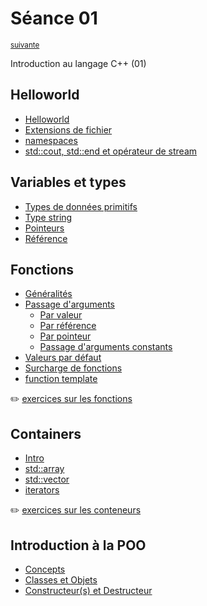 # Séance 01

<p><sup><a href="../s02">suivante</a></sup></p>

Introduction au langage C++ (01)

## Helloworld

- [Helloworld](helloworld_cpp.md#helloworld)
- [Extensions de fichier](helloworld_cpp.md#extension-de-fichiers-c)
- [namespaces](helloworld_cpp.md#les-espaces-de-noms-ou-namespaces-et-loperateur-de-portée-)
- [std::cout, std::end et opérateur de stream](helloworld_cpp.md#stdcout-stdendl-et-operateur-de-stream)

## Variables et types

- [Types de données primitifs](data_types_pointers_references.md#types-de-données-primitifs)
- [Type string](data_types_pointers_references.md#type-string)
- [Pointeurs](data_types_pointers_references.md#pointeurs)
- [Référence](data_types_pointers_references.md#références)

## Fonctions

- [Généralités](functions.md#généralités-sur-les-fonctions)
- [Passage d'arguments](functions.md#passage-darguments)
  - [Par valeur](functions.md#passage-darguments-par-valeur)
  - [Par référence](functions.md#passage-darguments-par-référence)
  - [Par pointeur](functions.md#passage-darguments-par-pointeur)
  - [Passage d'arguments constants](functions.md#passage-darguments-constants)
- [Valeurs par défaut](functions.md#valeurs-par-défaut)
- [Surcharge de fonctions](functions.md#surcharge-de-fonctions)
- [function template](functions.md#function-template)

:pencil2: [exercices sur les fonctions](exercices/functions.md)

## Containers

- [Intro](containers.md#containers)
- [std::array](containers.md#stdarray)
- [std::vector](containers.md#stdvector)
- [iterators](containers.md#iterateurs)

:pencil2: [exercices sur les conteneurs](exercices/containers.md)

## Introduction à la POO

- [Concepts](POO_concepts.md)
- [Classes et Objets](POO_classes_and_objects.md)
- [Constructeur(s) et Destructeur](POO_object_construction_and_destruction.md)
